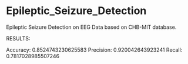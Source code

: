 # Epileptic_Seizure_Detection
Epileptic Seizure Detection on EEG Data based on CHB-MIT database.

RESULTS:

Accuracy: 0.8524743230625583
Precision:  0.920042643923241
Recall:  0.7817028985507246
